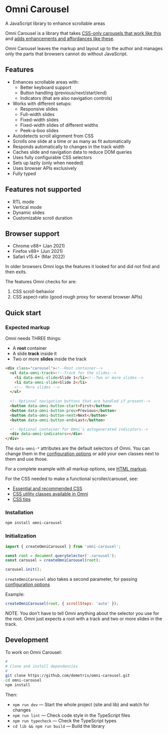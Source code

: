 ﻿
Omni Carousel
================================================================================

A JavaScript library to enhance scrollable areas


Omni Carousel is a library that takes [CSS-only carousels that work like this](https://omnicarousel.dev/demos/no-js/) and [adds enhancements and affordances like these](https://omnicarousel.dev/demos/one-per-view/).

Omni Carousel leaves the markup and layout up to the author and manages
only the parts that browsers cannot do without JavaScript.


Features
----------------------------------------

-   Enhances scrollable areas with:
    -   Better keyboard support
    -   Button handling (previous/next/start/end)
    -   Indicators (that are also navigation controls)
-   Works with different setups:
    -   Responsive slides
    -   Full-width slides
    -   Fixed-width slides
    -   Fixed-width slides of different widths
    -   Peek-a-boo slides
-   Autodetects scroll alignment from CSS
-   Scrolls one slide at a time or as many as fit automatically
-   Responds automatically to changes in the track width
-   Caches slide and navigation data to reduce DOM queries
-   Uses fully configurable CSS selectors
-   Sets up lazily (only when needed)
-   Uses browser APIs exclusively
-   Fully typed


Features not supported
----------------------------------------

-   RTL mode
-   Vertical mode
-   Dynamic slides
-   Customizable scroll duration


Browser support
----------------------------------------

-   Chrome v88+ (Jan 2021)
-   Firefox v89+ (Jun 2021)
-   Safari v15.4+ (Mar 2022)

In older browsers Omni logs the features it looked for
and did not find and then exits.

The features Omni checks for are:

1.  CSS scroll-behavior
2.  CSS aspect-ratio (good rough proxy for several browser APIs)


Quick start
----------------------------------------


### Expected markup

Omni needs THREE things:

-   A **root** container
-   A slide **track** inside it
-   Two or more **slides** inside the track

```html
<div class="carousel"><!--Root container-->
  <ul data-omni-track><!--Track for the slides-->
    <li data-omni-slide>Slide 1</li><!--Two or more slides-->
    <li data-omni-slide>Slide 2</li>
    <!-- More slides -->
  </ul>
  
  <!--Optional navigation buttons that are handled if present-->
  <button data-omni-button-start>First</button>
  <button data-omni-button-prev>Previous</button>
  <button data-omni-button-next>Next</button>
  <button data-omni-button-end>Last</button>

  <!--Optional container for Omni’s autogenerated indicators-->
  <div data-omni-indicators></div>
</div>
```

The `data-omni-*` attributes are the default selectors of Omni.
You can change them in the [configuration options](docs/configuration-options.md)
or add your own classes next to them and use those.

For a complete example with all markup options, see [HTML markup](docs/html-markup.md).

For the CSS needed to make a functional scroller/carousel, see:

-   [Essential and recommended CSS](docs/css-essential-and-recommended.md)
-   [CSS utility classes available in Omni](docs/css-utilities.md)
-   [CSS tips](docs/css-tips.md)


### Installation

```bash
npm install omni-carousel
```


### Initialization

```js
import { createOmniCarousel } from 'omni-carousel';

const root = document.querySelector('.carousel');
const carousel = createOmniCarousel(root);

carousel.init();
```

`createOmniCarousel` also takes a second parameter, for passing
[configuration options](docs/configuration-options.md)

Example:

```js
createOmniCarousel(root, { scrollSteps: 'auto' });
```

NOTE.
You don’t have to tell Omni anything about the selector you use for the root.
Omni just expects a root with a track and two or more slides in the track.


Development
----------------------------------------

To work on Omni Carousel:

```bash
#
# Clone and install dependencies
#
git clone https://github.com/demetris/omni-carousel.git
cd omni-carousel
npm install
```

Then:

-   `npm run dev` — Start the whole project (site and lib) and watch for changes
-   `npm run lint` — Check code style in the TypeScript files
-   `npm run typecheck` — Check the TypeScript types
-   `cd lib && npm run build` — Build the library
